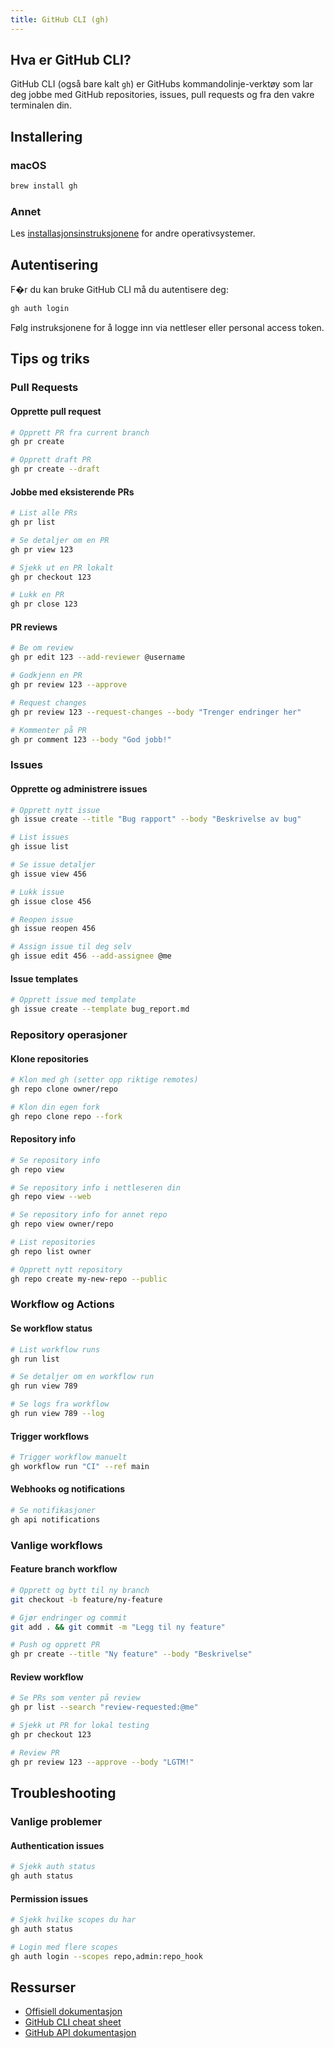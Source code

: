```yaml
---
title: GitHub CLI (gh)
---
```


## Hva er GitHub CLI?

GitHub CLI (også bare kalt `gh`) er GitHubs kommandolinje-verktøy som lar deg jobbe med GitHub repositories, issues, pull requests og fra den vakre terminalen din.

## Installering

### macOS

```sh
brew install gh
```

### Annet

Les [installasjonsinstruksjonene](https://github.com/cli/cli#installation) for andre operativsystemer.

## Autentisering

F�r du kan bruke GitHub CLI må du autentisere deg:

```sh
gh auth login
```

Følg instruksjonene for å logge inn via nettleser eller personal access token.

## Tips og triks

### Pull Requests

#### Opprette pull request

```sh
# Opprett PR fra current branch
gh pr create

# Opprett draft PR
gh pr create --draft
```

#### Jobbe med eksisterende PRs

```sh
# List alle PRs
gh pr list

# Se detaljer om en PR
gh pr view 123

# Sjekk ut en PR lokalt
gh pr checkout 123

# Lukk en PR
gh pr close 123
```

#### PR reviews

```sh
# Be om review
gh pr edit 123 --add-reviewer @username

# Godkjenn en PR
gh pr review 123 --approve

# Request changes
gh pr review 123 --request-changes --body "Trenger endringer her"

# Kommenter på PR
gh pr comment 123 --body "God jobb!"
```

### Issues

#### Opprette og administrere issues

```sh
# Opprett nytt issue
gh issue create --title "Bug rapport" --body "Beskrivelse av bug"

# List issues
gh issue list

# Se issue detaljer
gh issue view 456

# Lukk issue
gh issue close 456

# Reopen issue
gh issue reopen 456

# Assign issue til deg selv
gh issue edit 456 --add-assignee @me
```

#### Issue templates

```sh
# Opprett issue med template
gh issue create --template bug_report.md
```

### Repository operasjoner

#### Klone repositories

```sh
# Klon med gh (setter opp riktige remotes)
gh repo clone owner/repo

# Klon din egen fork
gh repo clone repo --fork
```

#### Repository info

```sh
# Se repository info
gh repo view

# Se repository info i nettleseren din
gh repo view --web

# Se repository info for annet repo
gh repo view owner/repo

# List repositories
gh repo list owner

# Opprett nytt repository
gh repo create my-new-repo --public
```

### Workflow og Actions

#### Se workflow status

```sh
# List workflow runs
gh run list

# Se detaljer om en workflow run
gh run view 789

# Se logs fra workflow
gh run view 789 --log
```

#### Trigger workflows

```sh
# Trigger workflow manuelt
gh workflow run "CI" --ref main
```

#### Webhooks og notifications

```sh
# Se notifikasjoner
gh api notifications
```

### Vanlige workflows

#### Feature branch workflow

```sh
# Opprett og bytt til ny branch
git checkout -b feature/ny-feature

# Gjør endringer og commit
git add . && git commit -m "Legg til ny feature"

# Push og opprett PR
gh pr create --title "Ny feature" --body "Beskrivelse"
```

#### Review workflow

```sh
# Se PRs som venter på review
gh pr list --search "review-requested:@me"

# Sjekk ut PR for lokal testing
gh pr checkout 123

# Review PR
gh pr review 123 --approve --body "LGTM!"
```

## Troubleshooting

### Vanlige problemer

#### Authentication issues

```sh
# Sjekk auth status
gh auth status
```

#### Permission issues

```sh
# Sjekk hvilke scopes du har
gh auth status

# Login med flere scopes
gh auth login --scopes repo,admin:repo_hook
```

## Ressurser

- [Offisiell dokumentasjon](https://cli.github.com/manual/)
- [GitHub CLI cheat sheet](https://github.com/github/gh-cli/blob/trunk/docs/cheatsheet.md)
- [GitHub API dokumentasjon](https://docs.github.com/en/rest)
